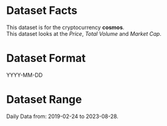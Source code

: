 # Dataset Facts

This dataset is for the cryptocurrency **cosmos**.    
This dataset looks at the _Price_, _Total Volume_ and _Market Cap_.      

# Dataset Format  

YYYY-MM-DD    

# Dataset Range    

Daily Data from: 2019-02-24 to 2023-08-28.    
 
 